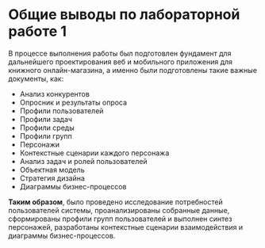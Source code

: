 # Общие выводы по лабораторной работе 1

В процессе выполнения работы был подготовлен фундамент для дальнейшего проектирования веб и мобильного приложения для книжного онлайн-магазина, 
а именно были подготовлены такие важные документы, как:
- Анализ конкурентов
- Опросник и результаты опроса
- Профили пользователей
- Профили задач
- Профили среды
- Профили групп
- Персонажи
- Контекстные сценарии каждого персонажа
- Анализ задач и ролей пользователей
- Объектная модель
- Стратегия дизайна
- Диаграммы бизнес-процессов

**Таким образом**, было проведено исследование потребностей пользователей системы, проанализированы собранные данные, сформированы профили групп пользователей и выполнен синтез персонажей, разработаны контекстные сценарии взаимодействия и диаграммы бизнес-процессов.
